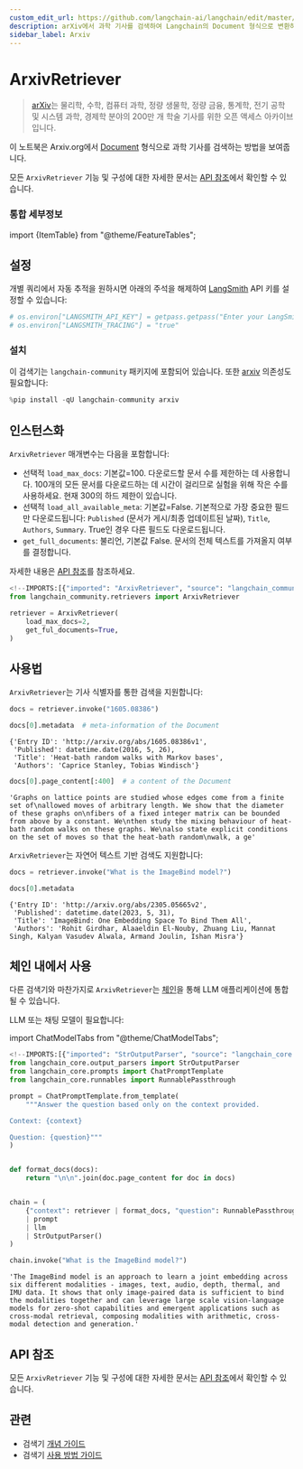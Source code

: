 ```yaml
---
custom_edit_url: https://github.com/langchain-ai/langchain/edit/master/docs/docs/integrations/retrievers/arxiv.ipynb
description: arXiv에서 과학 기사를 검색하여 Langchain의 Document 형식으로 변환하는 방법을 보여주는 노트북입니다.
sidebar_label: Arxiv
---
```


# ArxivRetriever

> [arXiv](https://arxiv.org/)는 물리학, 수학, 컴퓨터 과학, 정량 생물학, 정량 금융, 통계학, 전기 공학 및 시스템 과학, 경제학 분야의 200만 개 학술 기사를 위한 오픈 액세스 아카이브입니다.

이 노트북은 Arxiv.org에서 [Document](https://api.python.langchain.com/en/latest/documents/langchain_core.documents.base.Document.html) 형식으로 과학 기사를 검색하는 방법을 보여줍니다.

모든 `ArxivRetriever` 기능 및 구성에 대한 자세한 문서는 [API 참조](https://api.python.langchain.com/en/latest/retrievers/langchain_community.retrievers.arxiv.ArxivRetriever.html)에서 확인할 수 있습니다.

### 통합 세부정보

import {ItemTable} from "@theme/FeatureTables";

<ItemTable category="external_retrievers" item="ArxivRetriever" />


## 설정

개별 쿼리에서 자동 추적을 원하시면 아래의 주석을 해제하여 [LangSmith](https://docs.smith.langchain.com/) API 키를 설정할 수 있습니다:

```python
# os.environ["LANGSMITH_API_KEY"] = getpass.getpass("Enter your LangSmith API key: ")
# os.environ["LANGSMITH_TRACING"] = "true"
```


### 설치

이 검색기는 `langchain-community` 패키지에 포함되어 있습니다. 또한 [arxiv](https://pypi.org/project/arxiv/) 의존성도 필요합니다:

```python
%pip install -qU langchain-community arxiv
```


## 인스턴스화

`ArxivRetriever` 매개변수는 다음을 포함합니다:
- 선택적 `load_max_docs`: 기본값=100. 다운로드할 문서 수를 제한하는 데 사용합니다. 100개의 모든 문서를 다운로드하는 데 시간이 걸리므로 실험을 위해 작은 수를 사용하세요. 현재 300의 하드 제한이 있습니다.
- 선택적 `load_all_available_meta`: 기본값=False. 기본적으로 가장 중요한 필드만 다운로드됩니다: `Published` (문서가 게시/최종 업데이트된 날짜), `Title`, `Authors`, `Summary`. True인 경우 다른 필드도 다운로드됩니다.
- `get_full_documents`: 불리언, 기본값 False. 문서의 전체 텍스트를 가져올지 여부를 결정합니다.

자세한 내용은 [API 참조](https://api.python.langchain.com/en/latest/retrievers/langchain_community.retrievers.arxiv.ArxivRetriever.html)를 참조하세요.

```python
<!--IMPORTS:[{"imported": "ArxivRetriever", "source": "langchain_community.retrievers", "docs": "https://api.python.langchain.com/en/latest/retrievers/langchain_community.retrievers.arxiv.ArxivRetriever.html", "title": "ArxivRetriever"}]-->
from langchain_community.retrievers import ArxivRetriever

retriever = ArxivRetriever(
    load_max_docs=2,
    get_ful_documents=True,
)
```


## 사용법

`ArxivRetriever`는 기사 식별자를 통한 검색을 지원합니다:

```python
docs = retriever.invoke("1605.08386")
```


```python
docs[0].metadata  # meta-information of the Document
```


```output
{'Entry ID': 'http://arxiv.org/abs/1605.08386v1',
 'Published': datetime.date(2016, 5, 26),
 'Title': 'Heat-bath random walks with Markov bases',
 'Authors': 'Caprice Stanley, Tobias Windisch'}
```


```python
docs[0].page_content[:400]  # a content of the Document
```


```output
'Graphs on lattice points are studied whose edges come from a finite set of\nallowed moves of arbitrary length. We show that the diameter of these graphs on\nfibers of a fixed integer matrix can be bounded from above by a constant. We\nthen study the mixing behaviour of heat-bath random walks on these graphs. We\nalso state explicit conditions on the set of moves so that the heat-bath random\nwalk, a ge'
```


`ArxivRetriever`는 자연어 텍스트 기반 검색도 지원합니다:

```python
docs = retriever.invoke("What is the ImageBind model?")
```


```python
docs[0].metadata
```


```output
{'Entry ID': 'http://arxiv.org/abs/2305.05665v2',
 'Published': datetime.date(2023, 5, 31),
 'Title': 'ImageBind: One Embedding Space To Bind Them All',
 'Authors': 'Rohit Girdhar, Alaaeldin El-Nouby, Zhuang Liu, Mannat Singh, Kalyan Vasudev Alwala, Armand Joulin, Ishan Misra'}
```


## 체인 내에서 사용

다른 검색기와 마찬가지로 `ArxivRetriever`는 [체인](/docs/how_to/sequence/)을 통해 LLM 애플리케이션에 통합될 수 있습니다.

LLM 또는 채팅 모델이 필요합니다:

import ChatModelTabs from "@theme/ChatModelTabs";

<ChatModelTabs customVarName="llm" />


```python
<!--IMPORTS:[{"imported": "StrOutputParser", "source": "langchain_core.output_parsers", "docs": "https://api.python.langchain.com/en/latest/output_parsers/langchain_core.output_parsers.string.StrOutputParser.html", "title": "ArxivRetriever"}, {"imported": "ChatPromptTemplate", "source": "langchain_core.prompts", "docs": "https://api.python.langchain.com/en/latest/prompts/langchain_core.prompts.chat.ChatPromptTemplate.html", "title": "ArxivRetriever"}, {"imported": "RunnablePassthrough", "source": "langchain_core.runnables", "docs": "https://api.python.langchain.com/en/latest/runnables/langchain_core.runnables.passthrough.RunnablePassthrough.html", "title": "ArxivRetriever"}]-->
from langchain_core.output_parsers import StrOutputParser
from langchain_core.prompts import ChatPromptTemplate
from langchain_core.runnables import RunnablePassthrough

prompt = ChatPromptTemplate.from_template(
    """Answer the question based only on the context provided.

Context: {context}

Question: {question}"""
)


def format_docs(docs):
    return "\n\n".join(doc.page_content for doc in docs)


chain = (
    {"context": retriever | format_docs, "question": RunnablePassthrough()}
    | prompt
    | llm
    | StrOutputParser()
)
```


```python
chain.invoke("What is the ImageBind model?")
```


```output
'The ImageBind model is an approach to learn a joint embedding across six different modalities - images, text, audio, depth, thermal, and IMU data. It shows that only image-paired data is sufficient to bind the modalities together and can leverage large scale vision-language models for zero-shot capabilities and emergent applications such as cross-modal retrieval, composing modalities with arithmetic, cross-modal detection and generation.'
```


## API 참조

모든 `ArxivRetriever` 기능 및 구성에 대한 자세한 문서는 [API 참조](https://api.python.langchain.com/en/latest/retrievers/langchain_community.retrievers.arxiv.ArxivRetriever.html)에서 확인할 수 있습니다.

## 관련

- 검색기 [개념 가이드](/docs/concepts/#retrievers)
- 검색기 [사용 방법 가이드](/docs/how_to/#retrievers)